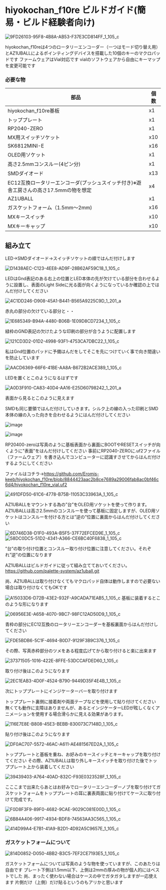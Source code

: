 # hiyokochan_f10re ビルドガイド(簡易・ビルド経験者向け)

![9FD26103-95F8-4B8A-AB53-F37E3CD814FF_1_105_c](https://github.com/user-attachments/assets/98ff8c7e-a772-44c4-98ff-d9d73f96f4ac)


hiyokochan_f10reは4つのロータリーエンコーダー（一つはモード切り替え用）とAZ1UBALLによるポインティングデバイスを搭載した10個のキーのマクロパッドです
ファームウェアはVial対応です
vialのソフトウェアから自由にキーマップを変更可能です


### 必要な物



部品|個数
--|--
hiyokochan_f10re基板|x1
トッププレート|x1
RP2040-ZERO|x1
MX用スイッチソケット|x10
SK6812MINI-E |x16
OLED用ソケット |x1
高さ2.5mmコンスルー(4ピン分) |x1
SMDダイオード |x13
EC12互換ロータリーエンコーダ(プッシュスイッチ付き)※遊舎工房さんの高さ17.5mmの物を想定 |x4
AZ1UBALL |x1
ガスケットフォーム（1.5mm〜2mm) |x16
MXキースイッチ |x10
MXキーキャップ |x10




## 組み立て

LED→SMDダイオード→スイッチソケットの順ではんだ付けします

![D1438AEC-C123-4EE8-AD9F-28B62AF59C18_1_105_c](https://github.com/user-attachments/assets/b01ce70b-26af-452e-b86c-6f833be12e88)


LEDはGnd表記のある右上の位置とLED本体の先が欠けている部分を合わせるように設置し、表面のLight Sideに光る面が向くようになっているか確認の上ではんだ付けしてください

![4C1DD246-D908-45A1-B441-B565A9225C9D_1_201_a](https://github.com/user-attachments/assets/abda2830-7115-4a42-a6bf-e7282904eb4c)

赤丸の部分の欠けている部分と・・


![1E685349-B94A-4480-B06B-1E09D8CD7234_1_105_c](https://github.com/user-attachments/assets/e235d5ff-dd6e-4c39-9e30-6a863a82a41b)

緑枠のGND表記の欠けたような印刷の部分が合うように配置します

![121CD3D2-01D2-4998-93F1-4753CA7DBC22_1_105_c](https://github.com/user-attachments/assets/82a876e2-4903-47f9-bf64-5f3033610344)

私はGnd位置のパッドに予備はんだをしてそこを先につけていく事で向き間違いを防止しています


![AACD6369-66F6-41BE-AA8A-B672B2ACE389_1_105_c](https://github.com/user-attachments/assets/1d01bea9-b180-4298-98a7-03b3cce98f46)

LEDを置くとこのようになるはずです


![A0D3F910-CA83-40D4-AA16-E25D60798242_1_201_a](https://github.com/user-attachments/assets/942b001e-9ffa-49e1-a9d3-2f6d74604570)

表面から見るとこのように見えます


SMDも同じ要領ではんだ付けしていきます。シルク上の線の入った印刷とSMD本体の線の入った向きを合わせるようにはんだ付けしてください




![image](https://github.com/user-attachments/assets/f38c502a-88ec-41c0-98e9-c62e90bdf8ca)



![image](https://github.com/user-attachments/assets/03da02e9-dfe1-4ce2-82e7-f61ff2b2d355)

RP20400-zeroは写真のように基板表面から裏面にBOOTやRESETスイッチが向くように"表面"をはんだ付けしてください
事前にRP2040-ZEROに.uf2ファイル（ファームウェア）を書き込んでコンピューターに認識すさせてからはんだ付けするようにしてください


ファイルはコチラ→https://github.com/Eromis-keeb/hiyokochan_f10re/blob/8844423aac2b8ce7689a29006fab8ac0bf46c6d4/hiyokochan_f10re_vial.uf2






![491DFD50-61C6-4778-B75B-11053C33963A_1_105_c](https://github.com/user-attachments/assets/1f788524-1eb5-4ddd-80dc-1c58d3a804de)






AZ1UBALLをマウントする為の”台”をOLED用ソケットを使って作ります。
AZ1UBALLは高さ2.5mmのコンスルーを使って基板に固定しますが、OLED用ソケットはコンスルーを付ける方とは”逆の”位置に裏面からはんだ付けしてください




![6D746D38-D1F0-493A-B5F5-37F72EFCED9E_1_105_c](https://github.com/user-attachments/assets/e08a0f56-c813-42a5-978a-5430d32cd9d2)
![58DC0DC5-51D2-4341-A366-CE6BC40F6838_1_105_c](https://github.com/user-attachments/assets/8244aff5-a5ba-4269-9f74-bfc0dca34d2e)

”台”の取り付け位置とコンスルー取り付け位置に注意してください。それぞれ”逆”の位置になります

AZ1UBALLはビルドガイドに従って組み立てておいてください。
https://github.com/palette-system/az1uball.git

尚、AZ1UBALLは取り付けなくてもマクロパッド自体は動作しますので必要ない場合は取り付けなくてもOKです



![A15033D6-D72B-43E2-932F-A9CADA71EAB5_1_105_c](https://github.com/user-attachments/assets/a49103af-08b4-4af1-bb82-3101559cfed7)
基板に装着するとこのような形になります



![06956E3E-A658-4070-9BC7-98FC12AD50D9_1_105_c](https://github.com/user-attachments/assets/876b67ed-1121-4759-beec-994c50483507)

青枠の部分にEC12互換のロータリーエンコーダーを基板裏面からはんだ付けしてください

![FDE5BDB6-5C1F-4694-B0D7-9129F3B9C376_1_105_c](https://github.com/user-attachments/assets/c78740a1-4c88-4b3e-a1a9-2385eae2639b)

その際、写真赤枠部分のツメをある程度広げてから取り付けると楽に出来ます

![37371505-1016-422E-8FFE-53DCCAFDED60_1_105_c](https://github.com/user-attachments/assets/27711cb3-f30a-4020-913d-aea81e40a16a)

取り付け後はこのようになります

![2EC1EAB3-4D0F-4524-B790-9449D35F4E4B_1_105_c](https://github.com/user-attachments/assets/7b8e3162-83a7-4c4f-9f8f-8279d12cdc30)

次にトッププレートにインジケーターバーを取り付けます

トッププレート裏側に接着剤や両面テープなどを使用して貼り付けてください
無くても動作に支障はありませんが、あるとインジケーターLEDが眩しくなくアニメーションを使用する場合滑らかに見える効果があります。

![116E7E8E-B808-45E3-BEBB-830073C7148D_1_105_c](https://github.com/user-attachments/assets/ef9fc64e-bf6d-4ec1-9a52-2ea4d124693a)

貼り付け後はこのようになります

![DF0AC707-5572-46AC-A611-AE481567ED2A_1_105_c](https://github.com/user-attachments/assets/9e62f0bf-da9f-4c00-9652-5e7c6d805b26)

トッププレートと基板を重ね、お好みのキースイッチとキーキャップを取り付けてください
その際、AZ1UBALLは取り外しキースイッチを取り付けた後でトッププレート上から装着してください

![39439403-A764-40AD-832C-F93E0323528F_1_105_c](https://github.com/user-attachments/assets/b3878848-305e-4204-a0d7-7ef9b22b80ea)


こここまで出来たらあとはお好みでロータリーエンコーダーノブを取り付けてガスケットフォームをトッププレートの耳に裏表両面に貼り付けてケースに取り付けて完成です。


![F0D8F3F9-89F0-4682-9CAE-9029C081E00D_1_105_c](https://github.com/user-attachments/assets/c946c44d-2759-459b-bbbb-0f01d391866e)


![6B84A406-9917-4934-BDF8-74563AA3C565_1_105_c](https://github.com/user-attachments/assets/89e8d769-3c1b-4b21-a95e-beebdca4ee98)


![414D99A4-E7B1-41A9-B2D1-4D92A5C9657E_1_105_c](https://github.com/user-attachments/assets/ca6e7654-5376-4dc7-81e4-bab141ee249b)



### ガスケットフォームについて

![814D0852-D050-4BB2-B3C5-7EF2CE7193E5_1_105_c](https://github.com/user-attachments/assets/cd8b4f6d-0eb8-47d3-95f1-23e971ee2097) 

ガスケットフォームについては写真のような物を使っていますが、このあたりは自由です
プレート下側は1.5mm以下、上側は2mmの厚みの物が個人的にはベストでした
尚、まったく使わない場合はケースの中でガタガタしますが一応使えます
片側だけ（上側）だけ貼るというのもアリかと思います




